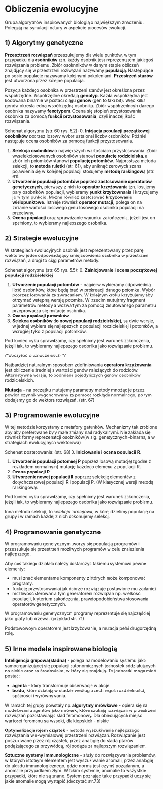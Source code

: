 # Obliczenia ewolucyjne

Grupa algorytmów inspirowanych biologią o największym znaczeniu. Polegają na symulacji natury w aspekcie procesów ewolucji.

## 1) Algorytmy genetyczne

**Przesztrzeń rozwiązań** przeszukujemy dla wielu punktów, w tym przypadku dla **osobników** tzn. każdy osobnik jest reprezentatem jakiegoś rozwiązania problemu. Zbiór osobnników w danym etapie obliczeń znajdjący się w przestrzeni roziwązań nazywamy **populacją**. Następujące po sobie populacje nazywamy kolejnymi pokoleniami. **Przestrzeń stanów** jest utworzona przez kolejne populacja.

Pozycja każdego osobnika w przestrzeni stanów jest określona przez współrzędne. Współrzędne określają **genotyp**. Każda współrzędna jest kodowana binarnie w postaci ciągu **genów** (gen to taki bit). Więc kilka genów określa jedną współrzędną osobnika. Zbiór współrzedncyh danego osobnika nazywamy **fenotypem**. Ocena się stopień przystosowania osobnika za pomocą **funkcji przystosowania**, czyli inaczej jkość rozwiązania.

Schemat algorytmu (str. 60 rys. 5.2):
0. **Inicjacja populacji początkowej osobników** poprzez losowy wybór ustalonej liczby osobników. Póżniej następuje ocena osobników za pomocą funkcji przystosowania.
1. **Selekcja osobników** o największych wartościach przystosowania. Zbiór wyselekcjonowanych osobników stanowi **populację rodzicielską**, a zbiór ich potomków stanowi **populację potomków**. Najprostsza metoda selekcji, to **metoda ruletki** (str. 61), aby uniknąć zerowych szans pojawienia się w kolejnej populacji stosujemy **metodę rankingową** (str. 61).
2. **Utworzenie populacji potomków poprzez zastosowanie operatorów genetycznych**, pierwszy z nich to **operator krzyżowania** tzn. losujemy pary osobników populacji, wybieramy **punkt krzyżownania** i krzyżujemy je w tym punkcie. Można również zastosować **krzyżowanie wielopunktowe**. Istnieje również **operator mutacji**, polega on na zmianie wartości losowego genu losowego osobnika populacji na przeciwny.
3. **Ocena populacji** oraz sprawdzanie warunku zakończenia, jeżeli jest on spełniony, to wybieramy najlepszego osobnika.

## 2) Strategie ewolucyjne

W strategiach ewolucyjnych osobnik jest reprezentowany przez parę wektorów jeden odpowiadający umiejscowienia osobnika w przestrzeni rozwiązań, a drugi to ciąg parametrów metody.

Schemat algorytmu (str. 65 rys. 5.5):
0. **Zainicjowanie i ocena początkowej populacji rodzicielskiej**
1. **Utworzenie populacji potomków** - najpierw wybieramy odpowiednią ilość osobników, które będą brać w prokreacji danego potomka. Wybór poprzez losowanie ze zwracaniem. W kolejnym kroku krzyżujemy aby otrzymać wstępną wersję potomka. W trzecim mutujrmy fragment parametrów metody a wczwartym za pomocą zmutowanego parametru przeprowadza się mutacje osobnika.
2. **Ocena populacji potomków**
3. **Selekca osobników do nowej populacji rodzicielskiej**, są dwie wersje, w jednej wybiera się najlepszych z populacji rodzicielskiej i potomków, a wdrugiej tylko z populacji potomków. 

Pod koniec cyklu sprawdzamy, czy spełniony jest warunek zakończenia, jeżęli tak, to wybieramy najlepszego osobnika jako rozwiązanie problemu.

*/\*doczytać o oznaczeniach \*/*

Najbardziej naturalnym sposobem zdefiniowania **operatora krzyżowania** jest obliczenie średniej z wartości genów należących do rodziców. Alternatywna wersja, to podmiana pojedyńczych genów osobników rodzicielskich.

**Mutacja** - na początku mutujemy parametry metody mnożąc je przez pewien czynnik wygenerowany za pomocą rozkłądu normalnego, po tym dodajemy go do wektora rozwiązań. (str. 67)

## 3) Programowanie ewolucyjne

W tej metodzie korzystamy z metafory gatunków. Mechanizmy tak zrobione aby aby preferowane były małe zmiany nad radykalnymi. Nie zakłada się również formy reprezenatcji osobników(w alg. genetycznych -binarna, a w strategiach ewolucyjnych wektorowa)

Schemat postępowania: (str. 68)
0. **Inicjowanie i ocena populacji R**.
1. **Utworzenie populacji potomnej P** poprzez losową mutację(zgodne z rozkładem normalnym) mutację każdego elemenu z populacji R.
2. **Ocena populacji P**.
3. **Utworzenie nowej populacji R** poprzez selekcję elementów z dotychczasowej populacji R i populacji P. (W klasycznej wersji metodą rankingową). 

Pod koniec cyklu sprawdzamy, czy spełniony jest warunek zakończenia, jeżęli tak, to wybieramy najlepszego osobnika jako rozwiązanie problemu.

Inna metoda selekcji, to *selekcja turniejowa*, w kórej dzielimy populację na grupy i w ramach każdej z nich dokonujemy selekcji.

## 4) Programowanie genetyczne

W programowaniu genetycznym tworzy się populacją programów i przeszukuje się przestrzeń możliwych programów w celu znalezienia najlepszego.

Aby coś takiego działało należy dostarczyć takiemu systemowi pewne elementy:
- musi znać elementarne komponenty z których może komponować programy.
- funkcję przystosowania(jak dobrze rozwiązuje postawione mu zadanie)
- możliwość sterowania tym generatorem rozwiązań np. wielkość populacji, kryterium zakończenia, prawdopodobieństwa stosowania operatorów genetycznych.

W programowaniu genetycznycm programy reprezentuje się najczęściej jako grafy lub drzewa. (przykład str. 71)

Podstawowoym operatorem jest krzyżowanie, a mutacja pełni drugorzędną rolę.

## 5) Inne modele inspirowane biologią

 **Inteligencja grupowa(stadna)** - polega na modelowaniu systemu jako samoorganizującej się populacji sutonomicznych jednostek oddziałujących na siebie oraz na środowisko, w który się znajdują. Te jednostki moga mieć postać:
 - **agenta** - który transformuje obserwacje w akcje
 - **boidu**, które działają w stadzie według trzech reguł: rozdzielności, spójności i wyrównywania.
 
 W ramach tej grupy powstały np. **algorytmy mrówkowe** - opiera się na modelowaniu agentów jako mrówek, które szukają rozwiązań w przestrzeni rozwiązań pozostawiając ślad feromonowy. Dla obiecujących miejsc wartości feromonu sa wysoki, dla kiepskich - niskie.
 
 **Optymalizacja rojem cząstek** - metoda wyszukiwania najlepszego rozwiązania w n-wymiarowej przestrzeni rozwiązań. Rozwiązanie jest poszukiwane przez rój cząstek, przez analogię do stada ptaków podążającego za przywódcą, rój podąża za najlepszym rozwiązaniem.
 
 **Sztuczne systemy immunologiczne** - służy do rozwiązywania problemów, w których istotnym elementem jest wyszukiwanie anomali, przez analogię do układu immunologicznego, gdzie norma jest czymś pożądanym, a anomalie przypadkiem złym. W takim systemie, anomalie to wszystkie przypadki, które nie są znane. System poznając takie przypadki uczy się jakie anomalie mogą wystąpić.(doczytać str.73) 
